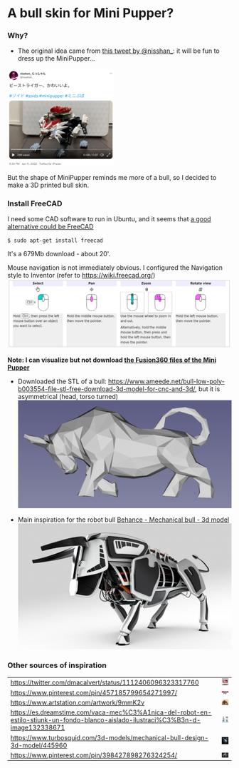 # A bull skin for Mini Pupper?

### Why?
* The original idea came from [this tweet by @nisshan_](https://twitter.com/nisshan_/status/1480923457621983233?s=20): it will be fun to dress up the MiniPupper...
 <img src="./assets/images/nisshan-tweet.png" alt=" " width="240" /> 

But the shape of MiniPupper reminds me more of a bull, so I decided to make a 3D printed bull skin.

### Install FreeCAD

I need some CAD software to run in Ubuntu, and it seems that [a good alternative could be FreeCAD](https://itsfoss.com/cad-software-linux/)

```
$ sudo apt-get install freecad
```
It's a 679Mb download - about 20'.

Mouse navigation is not immediately obvious. I configured the Navigation style to Inventor (refer to https://wiki.freecad.org/)
![Screenshot from 2022-01-17 01-04-39](./assets/images/mouse-freeCAD.png)

**Note: I can visualize but not download [the Fusion360 files of the Mini Pupper](https://a360.co/3fS15a1)**

* Downloaded the STL of a bull: https://www.ameede.net/bull-low-poly-b003554-file-stl-free-download-3d-model-for-cnc-and-3d/, but it is asymmetrical (head, torso turned)
![Screenshot from 2022-01-17 01-57-54](./assets/images/STL-bull.png)

* Main inspiration for the robot bull [Behance - Mechanical bull - 3d model](https://www.behance.net/gallery/27627969/Mechanical-bull-3d-model)
![Screenshot from 2022-01-17 01-08-13](./assets/images/behance-bull.png)

### Other sources of inspiration

|    |    |
| -- | -- |
| https://twitter.com/dmacalvert/status/1112406096323317760  |  <img src="./assets/images/D3APcfpUgAAhkn3.jpg" alt=" " width="240" /> |
| https://www.pinterest.com/pin/457185799654271997/  | <img src="./assets/images/0f7c763a50cad9706fed969c29846d5e.jpg" alt=" " width="240" /> |
| https://www.artstation.com/artwork/9mmK2v | <img src="./assets/images/john-france-bull.png" width="240" /> |
| https://es.dreamstime.com/vaca-mec%C3%A1nica-del-robot-en-estilo-stiunk-un-fondo-blanco-aislado-ilustraci%C3%B3n-d-image132338671 | <img src="./assets/images/vaca-mecánica-del-robot-en-estilo-stiunk-un-fondo-blanco-aislado-ilustración-d-132338671.jpg" width="240" /> |
| https://www.turbosquid.com/3d-models/mechanical-bull-design-3d-model/445960 | <img src="./assets/images/taurus.jpg" width="240" /> |
| https://www.pinterest.com/pin/398427898276324254/ | <img src="./assets/images/pinterest-bull.png" alt =" " width="240" /> |
